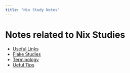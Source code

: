 ```yaml
---
title: "Nix Study Notes"
---
```


# Notes related to Nix Studies

- [Useful Links](./docs/useful-links.md)
- [Flake Studies](./docs/flake-studies.md)
- [Terminology](./docs/terminology.md)
- [Ueful Tips](./docs/useful-tips.md)
